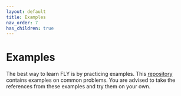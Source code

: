 ```yaml
---
layout: default
title: Examples
nav_order: 7
has_children: true
---
```


# Examples

The best way to learn FLY is by practicing examples. This [repository](https://github.com/fly-language/fly-language_examples) contains examples on common problems. You are advised to take the references from these examples and try them on your own.
